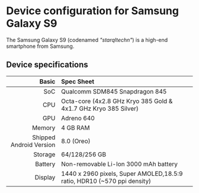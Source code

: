 Device configuration for Samsung Galaxy S9
=========================================

The Samsung Galaxy S9 (codenamed _"starqltechn"_) is a high-end smartphone from Samsung.

## Device specifications

Basic   | Spec Sheet
-------:|:-------------------------
SoC     | Qualcomm SDM845 Snapdragon 845
CPU     | Octa-core (4x2.8 GHz Kryo 385 Gold & 4x1.7 GHz Kryo 385 Silver)
GPU     | Adreno 640
Memory  | 4 GB RAM
Shipped Android Version | 8.0 (Oreo)
Storage | 64/128/256 GB
Battery | Non-removable Li-Ion 3000 mAh battery
Display | 1440 x 2960 pixels, Super AMOLED,18.5:9 ratio, HDR10 (~570 ppi density)
